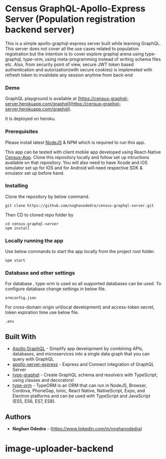# Census GraphQL-Apollo-Express Server (Population registration backend server)

This is a simple apollo-graphql-express server built while learning GraphQL. This server does not cover all the use cases related to population registration but the intention is to cover explore graphql arena using type-graphql, type-orm, using meta-programming instead of writing schema files etc.
Also, from security point of view, secure JWT token based authentication and autorization(with secure cookies) is implemeted with refresh token to invalidate any session anytime from back-end

### Demo

GraphQL playground is available at [https://census-graphql-server.herokuapp.com/graphql](https://census-graphql-server.herokuapp.com/graphql).

It is deployed on heroku.

### Prerequisites

Please install latest [NodeJS](https://nodejs.org) & NPM which is required to run this app.

This app can be tested with client mobile app developed using React-Native [Census-App](https://github.com/noghanodedra/census-app).
Clone this repository locally and follow set up intructions available on that repository.
You will also need to have Xcode and iOS simulator set up for IOS and for Android will need respective SDK & emulator set up before hand.

### Installing

Clone the repository by below command.

```
git clone https://github.com/noghanodedra/census-graphql-server.git
```

Then CD to cloned repo folder by

```
cd census-graphql-server
npm install
```

### Locally running the app

Use below commands to start the app locally from the project root folder.

```
npm start
```

### Database and other settings

For database , type-orm is used so all supported databases can be used. To configure database change settings in below file.

```
ormconfig.json
```

For cross-domain origin url(local development) and access-token secret, token expiration time use below file.

```
.env
```

## Built With

- [Apollo GraphQL](https://www.apollographql.com/) - Simplify app development by combining APIs, databases, and microservices into a single data graph that you can query with GraphQL
- [apollo-server-express](https://www.npmjs.com/package/apollo-server-express) - Express and Connect integration of GraphQL Server
- [type-graphql](https://github.com/MichalLytek/type-graphql) - Create GraphQL schema and resolvers with TypeScript, using classes and decorators!
- [type-orm](https://typeorm.io) - TypeORM is an ORM that can run in NodeJS, Browser, Cordova, PhoneGap, Ionic, React Native, NativeScript, Expo, and Electron platforms and can be used with TypeScript and JavaScript (ES5, ES6, ES7, ES8).

## Authors

- **Noghan Odedra** - (https://www.linkedin.com/in/noghanodedra)
# image-uploader-backend
